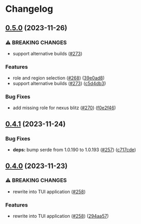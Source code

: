 # Changelog

## [0.5.0](https://github.com/kade-robertson/uggo/compare/ugg-types-v0.4.1...ugg-types-v0.5.0) (2023-11-26)


### ⚠ BREAKING CHANGES

* support alternative builds ([#273](https://github.com/kade-robertson/uggo/issues/273))

### Features

* role and region selection ([#268](https://github.com/kade-robertson/uggo/issues/268)) ([39e0ad8](https://github.com/kade-robertson/uggo/commit/39e0ad8ee26cc61faa2f28371ca0f2189c10e153))
* support alternative builds ([#273](https://github.com/kade-robertson/uggo/issues/273)) ([c5d4db3](https://github.com/kade-robertson/uggo/commit/c5d4db3c55994aa6b221b720b0132c9ac02462bd))


### Bug Fixes

* add missing role for nexus blitz ([#270](https://github.com/kade-robertson/uggo/issues/270)) ([f0e2f46](https://github.com/kade-robertson/uggo/commit/f0e2f469dd81adb0b25e3d5dbaf8bf74d499c037))

## [0.4.1](https://github.com/kade-robertson/uggo/compare/ugg-types-v0.4.0...ugg-types-v0.4.1) (2023-11-24)


### Bug Fixes

* **deps:** bump serde from 1.0.190 to 1.0.193 ([#257](https://github.com/kade-robertson/uggo/issues/257)) ([c717cde](https://github.com/kade-robertson/uggo/commit/c717cde2d0d3f1c26fb3e5df02a27bf65fc2b779))

## [0.4.0](https://github.com/kade-robertson/uggo/compare/ugg-types-v0.3.0...ugg-types-v0.4.0) (2023-11-23)


### ⚠ BREAKING CHANGES

* rewrite into TUI application ([#258](https://github.com/kade-robertson/uggo/issues/258))

### Features

* rewrite into TUI application ([#258](https://github.com/kade-robertson/uggo/issues/258)) ([294aa57](https://github.com/kade-robertson/uggo/commit/294aa57a0256545ba730c2b9751582bd1afb952f))

